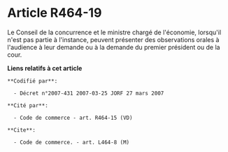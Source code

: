 # Article R464-19

Le Conseil de la concurrence et le ministre chargé de l'économie, lorsqu'il n'est pas partie à l'instance, peuvent présenter
des observations orales à l'audience à leur demande ou à la demande du premier président ou de la cour.

**Liens relatifs à cet article**

	**Codifié par**:

	  - Décret n°2007-431 2007-03-25 JORF 27 mars 2007

	**Cité par**:

	  - Code de commerce - art. R464-15 (VD)

	**Cite**:

	  - Code de commerce. - art. L464-8 (M)
